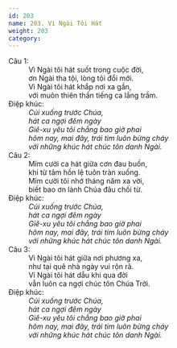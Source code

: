 ```yaml
---
id: 203
name: 203. Vì Ngài Tôi Hát
weight: 203
category: 
---
```

<dl><dt>Câu 1:</dt><dd data-verse="1">Vì Ngài tôi hát suốt trong cuộc đời, <br/>ơn Ngài tha tội, lòng tôi đổi mới. <br/>Vì Ngài tôi hát khắp nơi xa gần, <br/>với muôn thiên thần tiếng ca lắng trầm. </dd><dt>Điệp khúc:</dt><dd data-chorus="1"><em>Cúi xuống trước Chúa, <br/>hát ca ngợi đêm ngày <br/>Giê-xu yêu tôi chẳng bao giờ phai <br/>hôm nay, mai đây, trái tim luôn bừng cháy <br/>với những khúc hát chúc tôn danh Ngài. </em></dd><dt>Câu 2:</dt><dd data-verse="2">Mỉm cười ca hát giữa cơn đau buồn, <br/>khi từ tâm hồn lệ tuôn tràn xuống. <br/>Mỉm cười tôi nhớ tháng năm xa vời, <br/>biết bao ơn lành Chúa đâu chối từ. </dd><dt>Điệp khúc:</dt><dd data-chorus="1"><em>Cúi xuống trước Chúa, <br/>hát ca ngợi đêm ngày <br/>Giê-xu yêu tôi chẳng bao giờ phai <br/>hôm nay, mai đây, trái tim luôn bừng cháy <br/>với những khúc hát chúc tôn danh Ngài. </em></dd><dt>Câu 3:</dt><dd data-verse="3">Vì Ngài tôi hát giữa nơi phương xa, <br/>như tại quê nhà ngày vui rộn rã. <br/>Vì Ngài tôi hát dẫu khi qua đời <br/>vẫn luôn ca ngợi chúc tôn Chúa Trời. </dd><dt>Điệp khúc:</dt><dd data-chorus="1"><em>Cúi xuống trước Chúa, <br/>hát ca ngợi đêm ngày <br/>Giê-xu yêu tôi chẳng bao giờ phai <br/>hôm nay, mai đây, trái tim luôn bừng cháy <br/>với những khúc hát chúc tôn danh Ngài. </em></dd></dl>
